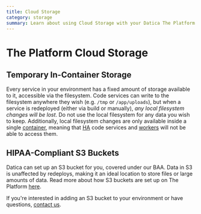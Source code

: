 ```yaml
---
title: Cloud Storage
category: storage
summary: Learn about using Cloud Storage with your Datica The Platform account.
---
```


# The Platform Cloud Storage

## Temporary In-Container Storage

Every service in your environment has a fixed amount of storage available to it, accessible via the filesystem. Code services can write to the filesystem anywhere they wish (e.g. `/tmp` or `/app/uploads`), but when a service is redeployed (either via build or manually), _any local filesystem changes will be lost_. Do not use the local filesystem for any data you wish to keep. Additionally, local filesystem changes are only available inside a single [container](/compliant-cloud/articles/concepts/containers), meaning that [HA](/compliant-cloud/articles/ha-application) code services and [workers](/compliant-cloud/articles/concepts/workers) will not be able to access them.

## HIPAA-Compliant S3 Buckets

Datica can set up an S3 bucket for you, covered under our BAA. Data in S3 is unaffected by redeploys, making it an ideal location to store files or large amounts of data. Read more about how S3 buckets are set up on The Platform [here](/compliant-cloud/articles/s3-bucket-access).

If you're interested in adding an S3 bucket to your environment or have questions, [contact us](https://datica.com/support).
